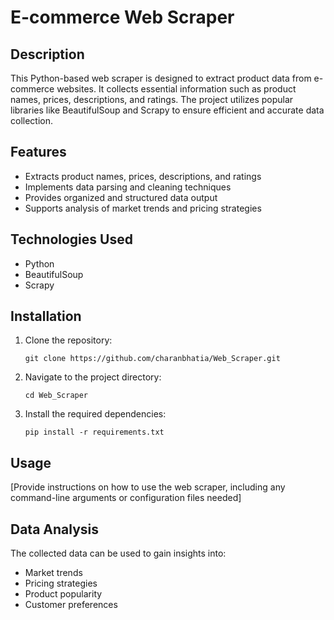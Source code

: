 # E-commerce Web Scraper

## Description
This Python-based web scraper is designed to extract product data from e-commerce websites. It collects essential information such as product names, prices, descriptions, and ratings. The project utilizes popular libraries like BeautifulSoup and Scrapy to ensure efficient and accurate data collection.

## Features
- Extracts product names, prices, descriptions, and ratings
- Implements data parsing and cleaning techniques
- Provides organized and structured data output
- Supports analysis of market trends and pricing strategies

## Technologies Used
- Python
- BeautifulSoup
- Scrapy

## Installation
1. Clone the repository:
   ```
   git clone https://github.com/charanbhatia/Web_Scraper.git
   ```
2. Navigate to the project directory:
   ```
   cd Web_Scraper
   ```
3. Install the required dependencies:
   ```
   pip install -r requirements.txt
   ```

## Usage
[Provide instructions on how to use the web scraper, including any command-line arguments or configuration files needed]

## Data Analysis
The collected data can be used to gain insights into:
- Market trends
- Pricing strategies
- Product popularity
- Customer preferences

